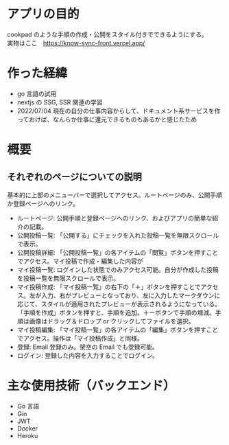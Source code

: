 # アプリの目的

cookpad のような手順の作成・公開をスタイル付きでできるようにする。  
実物はここ　https://know-sync-front.vercel.app/

# 作った経緯

- go 言語の試用
- nextjs の SSG, SSR 関連の学習
- 2022/07/04 現在の自分の仕事内容からして、ドキュメント系サービスを作っておけば、なんらか仕事に還元できるものもあるかと感じたため

# 概要

## それぞれのページについての説明

基本的に上部のメニューバーで選択してアクセス。ルートページのみ、公開手順か登録ページへのリンク。

- ルートページ: 公開手順と登録ページへのリンク、およびアプリの簡単な紹介の記載。
- 公開投稿一覧: 「公開する」にチェックを入れた投稿一覧を無限スクロールで表示。
- 公開投稿詳細: 「公開投稿一覧」の各アイテムの「閲覧」ボタンを押すことでアクセス。マイ投稿で作成・編集した内容が
- マイ投稿一覧: ログインした状態でのみアクセス可能。自分が作成した投稿を投稿一覧を無限スクロールで表示。
- マイ投稿作成: 「マイ投稿一覧」の右下の「＋」ボタンを押すことでアクセス。左が入力、右がプレビューとなっており、左に入力したマークダウンに応じて、スタイルが適用されたプレビューが表示されるようになっている。「手順を作成」ボタンを押すと、手順を追加。＋ーボタンで手順の増減。手順は画像はドラッグ＆ドロップ or クリックしてファイルを選択。
- マイ投稿編集: 「マイ投稿一覧」の各アイテムの「編集」ボタンを押すことでアクセス。操作は「マイ投稿作成」と同様。
- 登録: Email 登録のみ。架空の Email でも登録可能。
- ログイン: 登録した内容を入力することでログイン。

# 主な使用技術（バックエンド）

- Go 言語
- Gin
- JWT
- Docker
- Heroku
